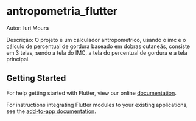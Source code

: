 # antropometria_flutter
Autor: Iuri Moura

Descrição:
O projeto é um calculador antropometrico, usando o imc e o cálculo de percentual de gordura baseado em dobras
cutaneâs, consiste em 3 telas, sendo a tela do IMC, a tela do percentual de gordura e a tela principal.

## Getting Started

For help getting started with Flutter, view our online
[documentation](https://flutter.dev/).

For instructions integrating Flutter modules to your existing applications,
see the [add-to-app documentation](https://flutter.dev/docs/development/add-to-app).
